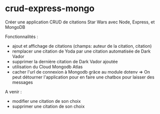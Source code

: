# crud-express-mongo
Créer une application CRUD de citations Star Wars avec Node, Express, et MongoDB

Fonctionnalités :  
  - ajout et affichage de citations (champs: auteur de la citation, citation)
  - remplacer une citation de Yoda par une citation automatisée de Dark Vador
  - supprimer la dernière citation de Dark Vador ajoutée
  - utilisation du Cloud Mongodb Atlas
  - cacher l'url de connexion à Mongodb grâce au module dotenv
  => On peut détourner l'application pour en faire une chatbox pour laisser des messages

A venir : 
  - modifier une citation de son choix
  - supprimer une citation de son choix
